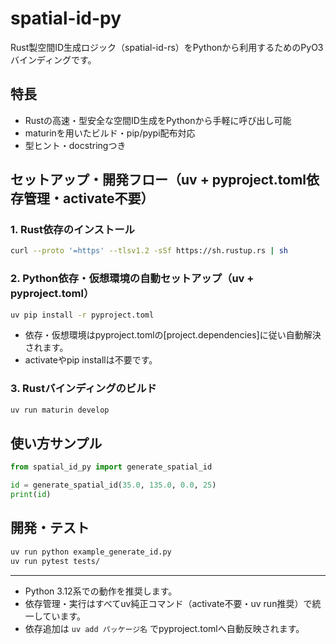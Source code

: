 # spatial-id-py

Rust製空間ID生成ロジック（spatial-id-rs）をPythonから利用するためのPyO3バインディングです。

## 特長
- Rustの高速・型安全な空間ID生成をPythonから手軽に呼び出し可能
- maturinを用いたビルド・pip/pypi配布対応
- 型ヒント・docstringつき

## セットアップ・開発フロー（uv + pyproject.toml依存管理・activate不要）

### 1. Rust依存のインストール
```sh
curl --proto '=https' --tlsv1.2 -sSf https://sh.rustup.rs | sh
```

### 2. Python依存・仮想環境の自動セットアップ（uv + pyproject.toml）
```sh
uv pip install -r pyproject.toml
```
- 依存・仮想環境はpyproject.tomlの[project.dependencies]に従い自動解決されます。
- activateやpip installは不要です。

### 3. Rustバインディングのビルド
```sh
uv run maturin develop
```

## 使い方サンプル
```python
from spatial_id_py import generate_spatial_id

id = generate_spatial_id(35.0, 135.0, 0.0, 25)
print(id)
```

## 開発・テスト
```sh
uv run python example_generate_id.py
uv run pytest tests/
```

---
- Python 3.12系での動作を推奨します。
- 依存管理・実行はすべてuv純正コマンド（activate不要・uv run推奨）で統一しています。
- 依存追加は `uv add パッケージ名` でpyproject.tomlへ自動反映されます。
